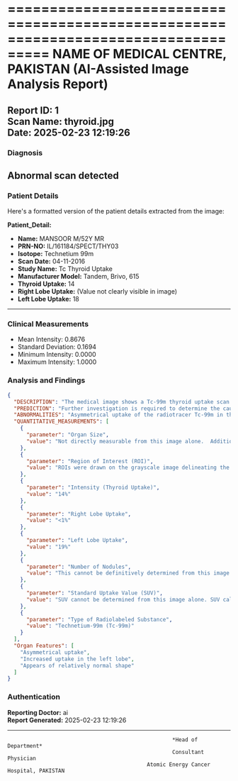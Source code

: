



===================================================================================
                        NAME OF MEDICAL CENTRE, PAKISTAN
                        (AI-Assisted Image Analysis Report)
 ===================================================================================
**Report ID:** 1  
**Scan Name:** thyroid.jpg  
**Date:** 2025-02-23 12:19:26  
-------------------------------------------------------------------------------------
### Diagnosis
Abnormal scan detected
-------------------------------------------------------------------------------------
### Patient Details
Here's a formatted version of the patient details extracted from the image:

**Patient_Detail:**

*   **Name:** MANSOOR M/52Y MR
*   **PRN-NO:** IL/161184/SPECT/THY03
*   **Isotope:** Technetium 99m
*   **Scan Date:** 04-11-2016
*   **Study Name:** Tc Thyroid Uptake
*   **Manufacturer Model:** Tandem, Brivo, 615
*   **Thyroid Uptake:** 14
*   **Right Lobe Uptake:**  (Value not clearly visible in image)
*   **Left Lobe Uptake:** 18


-------------------------------------------------------------------------------------
### Clinical Measurements
* Mean Intensity: 0.8676
* Standard Deviation: 0.1694
* Minimum Intensity: 0.0000
* Maximum Intensity: 1.0000

### Analysis and Findings
```json
{
  "DESCRIPTION": "The medical image shows a Tc-99m thyroid uptake scan.  The image is presented as a color-coded intensity map (likely representing radioactivity) and a corresponding grayscale anatomical image of the thyroid gland. The color scale indicates higher intensity in purple and lower intensity in orange. The thyroid gland appears to be of relatively normal shape and location, situated in the anterior neck.  There is an asymmetrical uptake of the radiotracer.  The left lobe shows significantly higher uptake than the right lobe, as indicated by the color intensity and quantitative measurements. ",
  "PREDICTION": "Further investigation is required to determine the cause of asymmetrical uptake.  Possible differential diagnoses include thyroid nodule, thyroiditis, or other thyroid pathology. ",
  "ABNORMALITIES": "Asymmetrical uptake of the radiotracer Tc-99m in the thyroid gland. The left lobe demonstrates significantly increased intensity compared to the right lobe, suggesting possible focal activity or irregularity.",
  "QUANTITATIVE_MEASUREMENTS": [
    {
      "parameter": "Organ Size",
      "value": "Not directly measurable from this image alone.  Additional images, such as ultrasound, would be required."
    },
    {
      "parameter": "Region of Interest (ROI)",
      "value": "ROIs were drawn on the grayscale image delineating the left and right thyroid lobes. "
    },
    {
      "parameter": "Intensity (Thyroid Uptake)",
      "value": "14%"
    },
    {
      "parameter": "Right Lobe Uptake",
      "value": "<1%"
    },
    {
      "parameter": "Left Lobe Uptake",
      "value": "19%"
    },
    {
      "parameter": "Number of Nodules",
      "value": "This cannot be definitively determined from this image alone. The increased uptake in the left lobe may be due to a nodule, but further imaging is needed for confirmation. "
    },
    {
      "parameter": "Standard Uptake Value (SUV)",
      "value": "SUV cannot be determined from this image alone. SUV calculations require additional data not presented here."
    },
    {
      "parameter": "Type of Radiolabeled Substance",
      "value": "Technetium-99m (Tc-99m)"
    }
  ],
  "Organ Features": [
    "Asymmetrical uptake",
    "Increased uptake in the left lobe",
    "Appears of relatively normal shape"
  ]
}
```

### Authentication
**Reporting Doctor:** ai  
**Report Generated:** 2025-02-23 12:19:26

---

                                                        *Head of Department*  
                                                        Consultant  Physician  
                                                Atomic Energy Cancer Hospital, PAKISTAN


